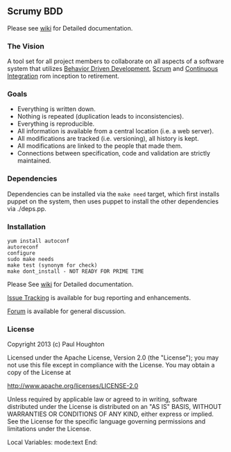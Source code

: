 ## Scrumy BDD

Please see [wiki](https://github.com/pahoughton/scrumy-bdd/wiki) for
Detailed documentation.

### The Vision

A tool set for all project members to collaborate on all aspects
of a software system that utilizes
[Behavior Driven Development](http://en.wikipedia.org/wiki/Behavior-driven_development),
[Scrum](http://en.wikipedia.org/wiki/Scrum_(software_development))
and [Continuous Integration](http://en.wikipedia.org/wiki/Continuous_integration)
rom inception to retirement.

### Goals

  * Everything is written down.
  * Nothing is repeated (duplication leads to inconsistencies).
  * Everything is reproducible.
  * All information is available from a central location (i.e. a web server).
  * All modifications are tracked (i.e. versioning), all history is kept.
  * All modifications are linked to the people that made them.
  * Connections between specification, code and validation are
    strictly maintained.

### Dependencies

Dependencies can be installed via the `make need` target, which
first installs puppet on the system, then uses puppet to install the
other dependencies via ./deps.pp.

### Installation

    yum install autoconf
    autoreconf
    configure
    sudo make needs
    make test (synonym for check)
    make dont_install - NOT READY FOR PRIME TIME

Please See [wiki](https://github.com/pahoughton/scrumy-bdd/wiki) for
Detailed documentation.

[Issue Tracking](https://github.com/pahoughton/scrumy-bdd/issues) is
available for bug reporting and enhancements.

[Forum](https://groups.google.com/forum/#!forum/scrumy-bdd) is available
for general discussion.

### License

Copyright 2013 (c) Paul Houghton

Licensed under the Apache License, Version 2.0 (the "License");
you may not use this file except in compliance with the License.
You may obtain a copy of the License at

http://www.apache.org/licenses/LICENSE-2.0

Unless required by applicable law or agreed to in writing, software
distributed under the License is distributed on an "AS IS" BASIS,
WITHOUT WARRANTIES OR CONDITIONS OF ANY KIND, either express or implied.
See the License for the specific language governing permissions and
limitations under the License.

  Local Variables:
  mode:text
  End:
